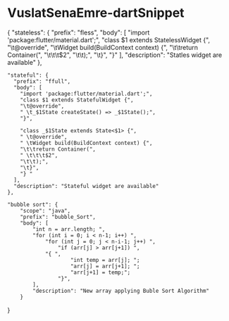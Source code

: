 # VuslatSenaEmre-dartSnippet

{
	"stateless": {
	  "prefix": "fless",
	  "body": [
		"import 'package:flutter/material.dart';",
		"class $1 extends StatelessWidget {",
		"\t@override",
		"\tWidget build(BuildContext context) {",
		"\t\treturn Container(",
		"\t\t\t$2",
		"\t\t);",
		"\t}",
		"}"
	  ],
	  "description": "Statles widget are available"
	},
  
	"stateful": {
	  "prefix": "ffull",
	  "body": [
		"import 'package:flutter/material.dart';",
		"class $1 extends StatefulWidget {",
		"\t@override",
		" \t_$1State createState() => _$1State();",
		"}",
  
		"class _$1State extends State<$1> {",
		" \t@override",
		" \tWidget build(BuildContext context) {",
		"\t\treturn Container(",
		" \t\t\t$2",
		"\t\t);",
		"\t}",
		"} "
	  ],
	  "description": "Stateful widget are available"
	},

	"bubble sort": {
		"scope": "java",
		"prefix": "bubble_Sort",
		"body": [
			"int n = arr.length; ",
			"for (int i = 0; i < n-1; i++) ",
				"for (int j = 0; j < n-i-1; j++) ",
					"if (arr[j] > arr[j+1]) ",
				"{ ",
						"int temp = arr[j]; ";
						"arr[j] = arr[j+1]; ";
						"arr[j+1] = temp;";
					"}",
			],
			"description": "New array applying Buble Sort Algorithm"
		}


  }
